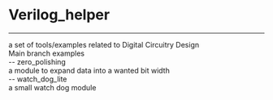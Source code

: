 # Verilog_helper
-----------------------------------------------------------------------
a set of tools/examples related to Digital Circuitry Design  
Main branch
examples  
    --  zero_polishing  
        a module to expand data into a wanted bit width  
    --  watch_dog_lite  
        a small watch dog module  
        
